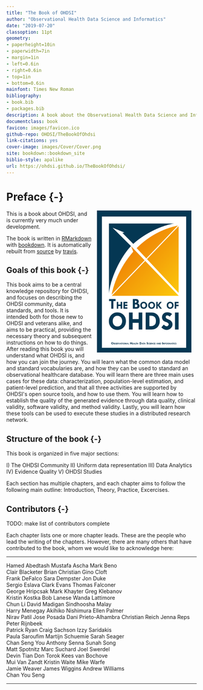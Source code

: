 ```yaml
--- 
title: "The Book of OHDSI"
author: "Observational Health Data Science and Informatics"
date: "2019-07-20"
classoption: 11pt      
geometry:
- paperheight=10in 
- paperwidth=7in
- margin=1in
- left=0.6in
- right=0.6in
- top=1in
- bottom=0.6in
mainfont: Times New Roman
bibliography:
- book.bib
- packages.bib
description: A book about the Observational Health Data Science and Informatics (OHDS). It described the OHDSI community, open standards and open source software.
documentclass: book
favicon: images/favicon.ico
github-repo: OHDSI/TheBookOfOhdsi
link-citations: yes
cover-image: images/Cover/Cover.png
site: bookdown::bookdown_site
biblio-style: apalike
url: https://ohdsi.github.io/TheBookOfOhdsi/
---
```




# Preface {-}

<img src="images/Cover/Cover.png" width="250" height="375" alt="Cover image" align="right" style="margin: 0 1em 0 1em" /> This is a book about OHDSI, and is currently very much under development. 

The book is written in [RMarkdown](https://rmarkdown.rstudio.com) with [bookdown](https://bookdown.org). It is automatically rebuilt from [source](https://github.com/OHDSI/TheBookOfOhdsi) by [travis](http://travis-ci.org/). 

## Goals of this book {-}

This book aims to be a central knowledge repository for OHDSI, and focuses on describing the OHDSI community, data standards, and tools. It is intended both for those new to OHDSI and veterans alike, and aims to be practical, providing the necessary theory and subsequent instructions on how to do things. After reading this book you will understand what OHDSI is, and how you can join the journey. You will learn what the common data model and standard vocabularies are, and how they can be used to standard an observational healthcare database. You will learn there are three main uses cases for these data: characterization, population-level estimation, and patient-level prediction, and that all three activities are supported by OHDSI's open source tools, and how to use them. You will learn how to establish the quality of the generated evidence through data quality, clinical validity, software validity, and method validity. Lastly, you will learn how these tools can be used to execute these studies in a distributed research network.

## Structure of the book {-}

This book is organized in five major sections: 

I) The OHDSI Community
II) Uniform data representation
III) Data Analytics
IV) Evidence Quality
V) OHDSI Studies

Each section has multiple chapters, and each chapter aims to follow the following main outline: Introduction, Theory, Practice, Excercises. 

## Contributors {-}

TODO: make list of contributors complete

Each chapter lists one or more chapter leads. These are the people who lead the writing of the chapters. However, there are many others that have contributed to the book, whom we would like to acknowledge here:


----------------  ------------------  ---------------------
Hamed Abedtash    Mustafa Ascha       Mark Beno            
Clair Blacketer   Brian Christian     Gino Cloft           
Frank DeFalco     Sara Dempster       Jon Duke             
Sergio Eslava     Clark Evans         Thomas Falconer      
George Hripcsak   Mark Khayter        Greg Klebanov        
Kristin Kostka    Bob Lanese          Wanda Lattimore      
Chun Li           David Madigan       Sindhoosha  Malay    
Harry Menegay     Akihiko Nishimura   Ellen Palmer         
Nirav Patil       Jose Posada         Dani Prieto-Alhambra 
Christian Reich   Jenna Reps          Peter Rijnbeek       
Patrick Ryan      Craig Sachson       Izzy Saridakis       
Paula Saroufim    Martijn Schuemie    Sarah Seager         
Chan Seng You     Anthony Senna       Sunah Song           
Matt Spotnitz     Marc Suchard        Joel Swerdel         
Devin Tian        Don Torok           Kees van Bochove     
Mui Van Zandt     Kristin Waite       Mike Warfe           
Jamie Weaver      James Wiggins       Andrew Williams      
Chan You Seng                                              
----------------  ------------------  ---------------------

